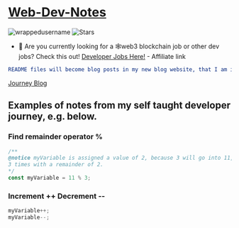 # [Web-Dev-Notes](https://github.com/WrappedUsername/Web-Dev-Notes)
<p align="left"> 
<img src="https://komarev.com/ghpvc/?username=Web-Dev-Notes&label=Repository%20views&color=0e75b6&style=flat" alt="wrappedusername" />
<img alt="Stars" src="https://img.shields.io/github/stars/WrappedUsername/Web-Dev-Notes?style=flat-square&labelColor=343b41"/>
</p>

- 👀 Are you currently looking for a 🕸web3 blockchain job or other dev jobs? Check this out! [Developer Jobs Here!](https://app.usebraintrust.com/r/keefe1/) - Affiliate link

```yml
README files will become blog posts in my new blog website, that I am improving:
```

[Journey Blog](https://journeyblog.tech)
## Examples of notes from my self taught developer journey, e.g. below.
### Find remainder operator %
```JavaScript
/** 
@notice myVariable is assigned a value of 2, because 3 will go into 11, 
3 times with a remainder of 2. 
*/
const myVariable = 11 % 3; 
```
### Increment ++ Decrement --
```JavaScript
myVariable++;
myVariable--;
```

